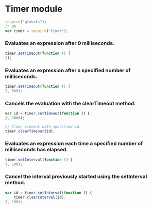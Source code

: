 # Timer module
``` JavaScript
require("globals");
// OR
var timer = require("timer");
```
### Evaluates an expression after 0 milliseconds.
``` JavaScript
timer.setTimeout(function () {
});

```
### Evaluates an expression after a specified number of milliseconds.
``` JavaScript
timer.setTimeout(function () {
}, 500);

```
### Cancels the evaluation with the clearTimeout method.
``` JavaScript
var id = timer.setTimeout(function () {
}, 2000);

// Clear timeout with specified id.
timer.clearTimeout(id);

```
### Evaluates an expression each time a specified number of milliseconds has elapsed.
``` JavaScript
timer.setInterval(function () {
}, 100);

```
### Cancel the interval previously started using the setInterval method.
``` JavaScript
var id = timer.setInterval(function () {
    timer.clearInterval(id);
}, 100);

```
